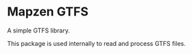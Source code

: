 # Mapzen GTFS

A simple GTFS library. 

This package is used internally to read and process GTFS files.
